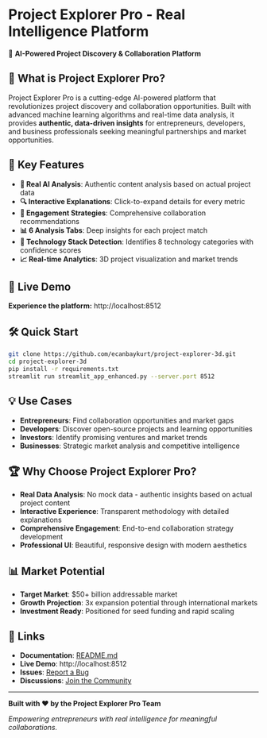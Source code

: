 # Project Explorer Pro - Real Intelligence Platform

🚀 **AI-Powered Project Discovery & Collaboration Platform**

## 🌟 What is Project Explorer Pro?

Project Explorer Pro is a cutting-edge AI-powered platform that revolutionizes project discovery and collaboration opportunities. Built with advanced machine learning algorithms and real-time data analysis, it provides **authentic, data-driven insights** for entrepreneurs, developers, and business professionals seeking meaningful partnerships and market opportunities.

## 🎯 Key Features

- **🤖 Real AI Analysis**: Authentic content analysis based on actual project data
- **🔍 Interactive Explanations**: Click-to-expand details for every metric
- **🤝 Engagement Strategies**: Comprehensive collaboration recommendations
- **📊 6 Analysis Tabs**: Deep insights for each project match
- **🎯 Technology Stack Detection**: Identifies 8 technology categories with confidence scores
- **📈 Real-time Analytics**: 3D project visualization and market trends

## 🚀 Live Demo

**Experience the platform:** http://localhost:8512

## 🛠️ Quick Start

```bash
git clone https://github.com/ecanbaykurt/project-explorer-3d.git
cd project-explorer-3d
pip install -r requirements.txt
streamlit run streamlit_app_enhanced.py --server.port 8512
```

## 💡 Use Cases

- **Entrepreneurs**: Find collaboration opportunities and market gaps
- **Developers**: Discover open-source projects and learning opportunities
- **Investors**: Identify promising ventures and market trends
- **Businesses**: Strategic market analysis and competitive intelligence

## 🏆 Why Choose Project Explorer Pro?

- **Real Data Analysis**: No mock data - authentic insights based on actual project content
- **Interactive Experience**: Transparent methodology with detailed explanations
- **Comprehensive Engagement**: End-to-end collaboration strategy development
- **Professional UI**: Beautiful, responsive design with modern aesthetics

## 📊 Market Potential

- **Target Market**: $50+ billion addressable market
- **Growth Projection**: 3x expansion potential through international markets
- **Investment Ready**: Positioned for seed funding and rapid scaling

## 🔗 Links

- **Documentation**: [README.md](README.md)
- **Live Demo**: http://localhost:8512
- **Issues**: [Report a Bug](https://github.com/ecanbaykurt/project-explorer-3d/issues)
- **Discussions**: [Join the Community](https://github.com/ecanbaykurt/project-explorer-3d/discussions)

---

**Built with ❤️ by the Project Explorer Pro Team**

*Empowering entrepreneurs with real intelligence for meaningful collaborations.*
